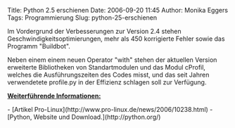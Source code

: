 Title: Python 2.5 erschienen
Date: 2006-09-20 11:45
Author: Monika Eggers
Tags: Programmierung
Slug: python-25-erschienen

Im Vordergrund der Verbesserungen zur Version 2.4 stehen
Geschwindigkeitsoptimierungen, mehr als 450 korrigierte Fehler sowie das
Programm "Buildbot".

</p>
Neben einem einem neuen Operator "with" stehen der aktuellen Version
erweiterte Bibliotheken von Standartmodulen und das Modul cProfil,
welches die Ausführungszeiten des Codes misst, und das seit Jahren
verwendetete profile.py in der Effizienz schlagen soll zur Verfügung.

<!--break--><!--break-->

**<u>Weiterführende Informationen:</u>**

</p>
-   [Artikel Pro-Linux](http://www.pro-linux.de/news/2006/10238.html)
-   [Python, Website und Download.](http://python.org/)

</p>

